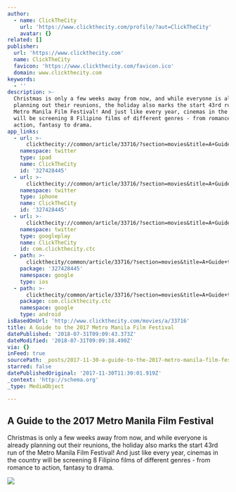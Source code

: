 ```yaml
---
author:
  - name: ClickTheCity
    url: 'https://www.clickthecity.com/profile/?aut=ClickTheCity'
    avatar: {}
related: []
publisher:
  url: 'https://www.clickthecity.com'
  name: ClickTheCity
  favicon: 'https://www.clickthecity.com/favicon.ico'
  domain: www.clickthecity.com
keywords:
  - ''
description: >-
  Christmas is only a few weeks away from now, and while everyone is already
  planning out their reunions, the holiday also marks the start 43rd run of the
  Metro Manila Film Festival! And just like every year, cinemas in the country
  will be screening 8 Filipino films of different genres - from romance to
  action, fantasy to drama.
app_links:
  - url: >-
      clickthecity://common/article/33716/?section=movies&title=A+Guide+to+the+2017+Metro+Manila+Film+Festival
    namespace: twitter
    type: ipad
    name: ClickTheCity
    id: '327428445'
  - url: >-
      clickthecity://common/article/33716/?section=movies&title=A+Guide+to+the+2017+Metro+Manila+Film+Festival
    namespace: twitter
    type: iphone
    name: ClickTheCity
    id: '327428445'
  - url: >-
      clickthecity://common/article/33716/?section=movies&title=A+Guide+to+the+2017+Metro+Manila+Film+Festival
    namespace: twitter
    type: googleplay
    name: ClickTheCity
    id: com.clickthecity.ctc
  - path: >-
      clickthecity/common/article/33716/?section=movies&title=A+Guide+to+the+2017+Metro+Manila+Film+Festival
    package: '327428445'
    namespace: google
    type: ios
  - path: >-
      clickthecity/common/article/33716/?section=movies&title=A+Guide+to+the+2017+Metro+Manila+Film+Festival
    package: com.clickthecity.ctc
    namespace: google
    type: android
isBasedOnUrl: 'http://www.clickthecity.com/movies/a/33716'
title: A Guide to the 2017 Metro Manila Film Festival
datePublished: '2018-07-31T09:09:43.373Z'
dateModified: '2018-07-31T09:09:38.490Z'
via: {}
inFeed: true
sourcePath: _posts/2017-11-30-a-guide-to-the-2017-metro-manila-film-festival.md
starred: false
datePublishedOriginal: '2017-11-30T11:30:01.919Z'
_context: 'http://schema.org'
_type: MediaObject

---
```

<article style=""><h1>A Guide to the 2017 Metro Manila Film Festival</h1><p>Christmas is only a few weeks away from now, and while everyone is already planning out their reunions, the holiday also marks the start 43rd run of the Metro Manila Film Festival! And just like every year, cinemas in the country will be screening 8 Filipino films of different genres - from romance to action, fantasy to drama.</p><img src="https://cdn1.clickthecity.com/images/articles/600/33716.jpg" /></article>